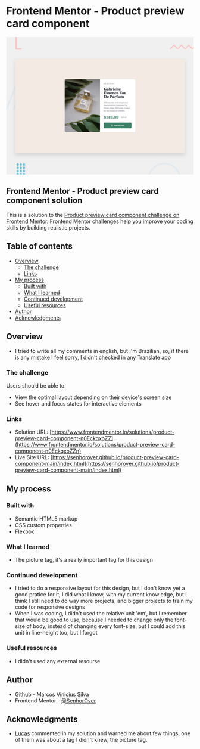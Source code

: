 # Frontend Mentor - Product preview card component

![Design preview for the Product preview card component coding challenge](./design/desktop-preview.jpg)

## Frontend Mentor - Product preview card component solution

This is a solution to the [Product preview card component challenge on Frontend Mentor](https://www.frontendmentor.io/challenges/product-preview-card-component-GO7UmttRfa). Frontend Mentor challenges help you improve your coding skills by building realistic projects. 

## Table of contents

- [Overview](#overview)
  - [The challenge](#the-challenge)
  - [Links](#links)
- [My process](#my-process)
  - [Built with](#built-with)
  - [What I learned](#what-i-learned)
  - [Continued development](#continued-development)
  - [Useful resources](#useful-resources)
- [Author](#author)
- [Acknowledgments](#acknowledgments)

## Overview

- I tried to write all my comments in english, but I'm Brazilian, so, if there is any mistake I feel sorry, I didn't checked in any Translate app

### The challenge

Users should be able to:

- View the optimal layout depending on their device's screen size
- See hover and focus states for interactive elements

### Links

- Solution URL: [https://www.frontendmentor.io/solutions/product-preview-card-component-n0EckqxoZZ](https://www.frontendmentor.io/solutions/product-preview-card-component-n0EckqxoZZn)
- Live Site URL: [https://senhorover.github.io/product-preview-card-component-main/index.html](https://senhorover.github.io/product-preview-card-component-main/index.html)

## My process

### Built with

- Semantic HTML5 markup
- CSS custom properties
- Flexbox

### What I learned

- The picture tag, it's a really important tag for this design

### Continued development

- I tried to do a responsive layout for this design, but I don't know yet a good pratice for it, I did what I know, with my current knowledge, but I think I still need to do way more projects, and bigger projects to train my code for responsive designs
- When I was coding, I didn't used the relative unit 'em', but I remember that would be good to use, because I needed to change only the font-size of body, instead of changing every font-size, but I could add this unit in line-height too, but I forgot

### Useful resources

- I didn't used any external resourse

## Author

- Github - [Marcos Vinicius Silva](https://github.com/SenhorOver)
- Frontend Mentor - [@SenhorOver](https://www.frontendmentor.io/profile/SenhorOver) 

## Acknowledgments

- [Lucas](https://www.frontendmentor.io/profile/correlucas) commented in my solution and warned me about few things, one of them was about a tag I didn't knew, the picture tag.